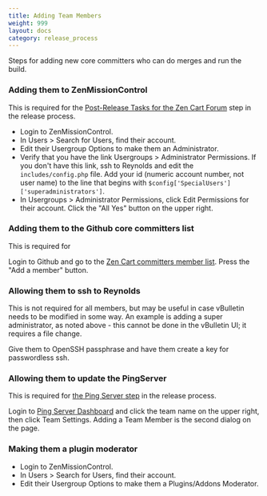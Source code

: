 ```yaml
---
title: Adding Team Members 
weight: 999
layout: docs
category: release_process
---
```


Steps for adding new core committers who can do merges and run the build. 

### Adding them to ZenMissionControl

This is required for the [Post-Release Tasks for the Zen Cart Forum](/dev/release_process/post_release/#post-release-tasks-for-the-zen-cart-forum) step in the release process. 

- Login to ZenMissionControl. 
- In Users > Search for Users, find their account.  
- Edit their Usergroup Options to make them an Administrator. 
- Verify that you have the link Usergroups > Administrator Permissions.  If you don't have this link, ssh to Reynolds and edit the `includes/config.php` file.  Add your id (numeric account number, not user name) to the line that begins with `$config['SpecialUsers']['superadministrators']`. 
- In Usergroups > Administrator Permissions, click Edit Permissions for their account.  Click the "All Yes" button on the upper right. 

### Adding them to the Github core committers list 

This is required for  

Login to Github and go to the [Zen Cart committers member list](https://github.com/orgs/zencart/teams/committers/members).  Press the "Add a member" button.


### Allowing them to ssh to Reynolds

This is not required for all members, but may be useful in case vBulletin needs to be modified in some way.  An example is adding a super administrator, as noted above - this cannot be done in the vBulletin UI; it requires a file change.

Give them to OpenSSH passphrase and have them create a key for passwordless ssh. 
### Allowing them to update the PingServer 

This is required for [the Ping Server step](/dev/release_process/ping_server/) in the release process. 

Login to [Ping Server Dashboard](https://ping.zen-cart.com/dashboard) and click the team name on the upper right, then click Team Settings.  Adding a Team Member is the second dialog on the page. 

### Making them a plugin moderator 

- Login to ZenMissionControl. 
- In Users > Search for Users, find their account.  
- Edit their Usergroup Options to make them a Plugins/Addons Moderator.

